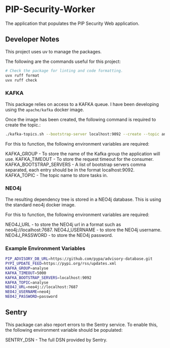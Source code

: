 # PIP-Security-Worker
The application that populates the PIP Security Web application.

## Developer Notes

This project uses uv to manage the packages.

The following are the commands useful for this project:

```bash
# Check the package for linting and code formatting.
uvx ruff format
uvx ruff check
```

### KAFKA

This package relies on access to a KAFKA queue. I have been developing using the `apache/kafka` docker image.

Once the image has been created, the following command is required to create the topic.:

```bash
./kafka-topics.sh --bootstrap-server localhost:9092 --create --topic analyse --partitions 10
```

For this to function, the following environment variables are required:

KAFKA_GROUP - To store the name of the Kafka group the application will use.
KAFKA_TIMEOUT - To store the request timeout for the consumer.
KAFKA_BOOTSTRAP_SERVERS - A list of bootstrap servers comma separated, each entry should be in the format localhost:9092.
KAFKA_TOPIC - The topic name to store tasks in.

### NEO4j

The resulting dependency tree is stored in a NEO4j database. This is using the standard neo4j docker image.

For this to function, the following environment variables are required:

NEO4J_URL - to store the NEO4j url in a format such as neo4j://localhost:7687.
NEO4J_USERNAME - to store the NEO4j username.
NEO4J_PASSWORD - to store the NEO4j password.

### Example Environment Variables

```bash
PIP_ADVISORY_DB_URL=https://github.com/pypa/advisory-database.git
PYPI_UPDATE_FEED=https://pypi.org/rss/updates.xml
KAFKA_GROUP=analyse
KAFKA_TIMEOUT=5000
KAFKA_BOOTSTRAP_SERVERS=localhost:9092
KAFKA_TOPIC=analyse
NEO4J_URL=neo4j://localhost:7687
NEO4J_USERNAME=neo4j
NEO4J_PASSWORD=password
```

## Sentry

This package can also report errors to the Sentry service. To enable this, the following environment variable should be
populated:

SENTRY_DSN - The full DSN provided by Sentry.
